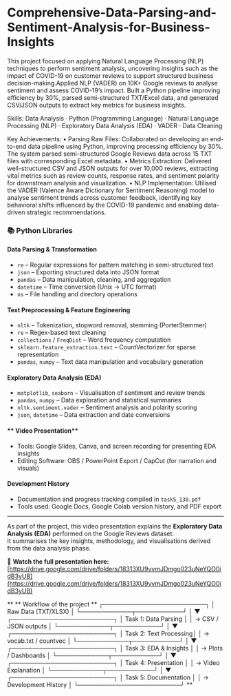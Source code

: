 # Comprehensive-Data-Parsing-and-Sentiment-Analysis-for-Business-Insights

This project focused on applying Natural Language Processing (NLP) techniques to perform sentiment analysis, uncovering insights such as the impact of COVID-19 on customer reviews to support structured business decision-making.Applied NLP (VADER) on 10K+ Google reviews to analyse sentiment and assess COVID-19’s impact. Built a Python pipeline improving efficiency by 30%, parsed semi-structured TXT/Excel data, and generated CSV/JSON outputs to extract key metrics for business insights.

Skills: Data Analysis · Python (Programming Language) · Natural Language Processing (NLP) · Exploratory Data Analysis (EDA) · VADER · Data Cleaning

Key Achievements:
• Parsing Raw Files: Collaborated on developing an end-to-end data pipeline using Python, improving processing efficiency by 30%. The system parsed semi-structured Google Reviews data across 15 TXT files with corresponding Excel metadata.
• Metrics Extraction: Delivered well-structured CSV and JSON outputs for over 10,000 reviews, extracting vital metrics such as review counts, response rates, and sentiment polarity for downstream analysis and visualization.
• NLP Implementation: Utilised the VADER (Valence Aware Dictionary for Sentiment Reasoning) model to analyse sentiment trends across customer feedback, identifying key behavioral shifts influenced by the COVID-19 pandemic and enabling data-driven strategic recommendations.


### 📚 Python Libraries

#### **Data Parsing & Transformation**
- `re` – Regular expressions for pattern matching in semi-structured text  
- `json` – Exporting structured data into JSON format  
- `pandas` – Data manipulation, cleaning, and aggregation  
- `datetime` – Time conversion (Unix → UTC format)  
- `os` – File handling and directory operations  

#### **Text Preprocessing & Feature Engineering**
- `nltk` – Tokenization, stopword removal, stemming (PorterStemmer)  
- `re` – Regex-based text cleaning  
- `collections` / `FreqDist` – Word frequency computation  
- `sklearn.feature_extraction.text` – CountVectorizer for sparse representation  
- `pandas`, `numpy` – Text data manipulation and vocabulary generation  

#### **Exploratory Data Analysis (EDA)**
- `matplotlib`, `seaborn` – Visualisation of sentiment and review trends  
- `pandas`, `numpy` – Data exploration and statistical summaries  
- `nltk.sentiment.vader` – Sentiment analysis and polarity scoring  
- `json`, `datetime` – Data extraction and date conversions  

#### ** Video Presentation**
- Tools: Google Slides, Canva, and screen recording for presenting EDA insights  
- Editing Software: OBS / PowerPoint Export / CapCut (for narration and visuals)

#### **Development History**
- Documentation and progress tracking compiled in `task5_130.pdf`
- Tools used: Google Docs, Google Colab version history, and PDF export  

---

As part of the project, this video presentation explains the **Exploratory Data Analysis (EDA)** performed on the Google Reviews dataset.  
It summarises the key insights, methodology, and visualisations derived from the data analysis phase.

🔗 **Watch the full presentation here:**  
[https://drive.google.com/drive/folders/18313XU9vvmJDmgo023uNeYQO0idB3yUB](https://drive.google.com/drive/folders/18313XU9vvmJDmgo023uNeYQO0idB3yUB)

  **    ** Workflow of the project  ** 
            ┌────────────────────────┐
            │   Raw Data (TXT/XLSX)   │
            └────────────┬───────────┘
                         │
                         ▼
            ┌────────────────────────┐
            │  Task 1: Data Parsing  │
            │  → CSV / JSON outputs  │
            └────────────┬───────────┘
                         │
                         ▼
            ┌────────────────────────┐
            │ Task 2: Text Processing│
            │ → vocab.txt / countvec │
            └────────────┬───────────┘
                         │
                         ▼
            ┌────────────────────────┐
            │ Task 3: EDA & Insights │
            │ → Plots / Dashboards   │
            └────────────┬───────────┘
                         │
                         ▼
            ┌────────────────────────┐
            │ Task 4: Presentation   │
            │ → Video Explanation    │
            └────────────┬───────────┘
                         │
                         ▼
            ┌────────────────────────┐
            │ Task 5: Documentation  │
            │ → Development History  │
            └────────────────────────┘ **



